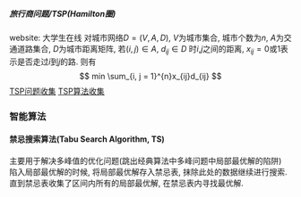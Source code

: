 
##### 旅行商问题/TSP(Hamilton圈)
website: 大学生在线
对城市网络$D = (V, A, D)$, $V$为城市集合, 城市个数为$n$, $A$为交通道路集合, $D$为城市距离矩阵, 若$(i, j) \in A$, $d_{ij} \in D$ 时$i$,$j$之间的距离, $x_{ij} = 0$或$1$表示是否走过$i$到$j$的路. 则有
$$
min \sum_{i, j = 1}^{n}x_{ij}d_{ij}
$$
[TSP问题收集](http://www.math.uwaterloo.ca/tsp/index.html)
[TSP算法收集](https://github.com/kellenf/TSP_collection)


### 智能算法

#### 禁忌搜索算法(Tabu Search Algorithm, TS)
主要用于解决多峰值的优化问题(跳出经典算法中多峰问题中局部最优解的陷阱)
陷入局部最优解的时候, 将局部最优解存入禁忌表, 抹除此处的数据继续进行搜索. 直到禁忌表收集了区间内所有的局部最优解, 在禁忌表内寻找最优解.
